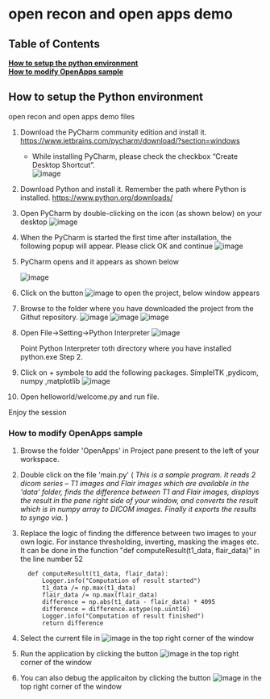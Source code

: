 # open recon and open apps demo
## Table of Contents
**[How to setup the python environment](#How-to-setup-the-python-environment)**<br>
**[How to modify OpenApps sample](#How-to-modify-OpenApps-sample)**<br>

## How to setup the Python environment

open recon and open apps demo files
1.	Download the PyCharm community edition and install it.
https://www.jetbrains.com/pycharm/download/?section=windows
     * While installing PyCharm, please check the checkbox “Create Desktop Shortcut”.      
![image](https://github.com/OpenAppsRecon/demo/assets/142770538/58ae3a7e-2892-4405-a9e2-879fb0427db4)



2.	Download Python and install it. Remember the path where Python is installed.
https://www.python.org/downloads/

3. Open PyCharm by double-clicking on the icon (as shown below) on your desktop
   ![image](https://github.com/OpenAppsRecon/demo/assets/142770538/3047ddad-19fc-4c68-8cce-b7dfef8de40e)

4. When the PyCharm is started the first time after installation, the following popup will appear.
        Please click OK and continue
   ![image](https://github.com/OpenAppsRecon/demo/assets/142770538/58254e72-e9aa-4267-a1d2-27e23e97179d)

5. PyCharm opens and it appears as shown below
   
     ![image](https://github.com/OpenAppsRecon/demo/assets/142770538/57e82f8b-f37e-4706-9df7-0e2511b26473)

6. Click on the button  ![image](https://github.com/OpenAppsRecon/demo/assets/142770538/48018137-a52f-43cc-abd0-ed28e018b1b0) to open the project, below window appears

7. Browse to the folder where you have downloaded the project from the Githut repository.
    ![image](https://github.com/OpenAppsRecon/demo/assets/142770538/821497c8-7a83-454f-818d-7483e1f2ecdc)
    ![image](https://github.com/OpenAppsRecon/demo/assets/142770538/937bafb2-a588-4a1c-8aba-cc1c27686ab6)
    ![image](https://github.com/OpenAppsRecon/demo/assets/142770538/6c3cb30d-6d0e-442a-9919-b63b8aea60ec)

8. Open File->Setting->Python Interpreter
   ![image](https://github.com/OpenAppsRecon/demo/assets/142770538/abc0192f-0733-4ffb-b0c9-581f247b0755)

   Point Python Interpreter toth directory where you have installed python.exe Step 2.
9. Click on + symbole to add the following packages.
    SimpleITK ,pydicom, numpy  ,matplotlib
   ![image](https://github.com/OpenAppsRecon/demo/assets/142770538/68e95f54-4715-4a03-9de2-325ad1c9c76f)

   
   
11.	Open helloworld/welcome.py and run file.

Enjoy the session

### How to modify OpenApps sample
1. Browse the folder 'OpenApps' in Project pane present to the left of your workspace.
2. Double click on the file 'main.py'
   ( *This is a sample program. 
     It reads 2 dicom series – T1 images and Flair images which are available in the 'data' folder, finds the difference between T1 and Flair images, displays the result in the pane right side of your window, 
     and converts the result which is in numpy array to DICOM images. Finally it exports the results to syngo via.* )
3. Replace the logic of finding the difference between two images to your own logic. For instance thresholding, inverting, masking the images etc.
   It can be done in the function "def computeResult(t1_data, flair_data)" in the line number 52
  
   ```
     def computeResult(t1_data, flair_data):  
         Logger.info("Computation of result started")
         t1_data /= np.max(t1_data)
         flair_data /= np.max(flair_data)
         difference = np.abs(t1_data - flair_data) * 4095
         difference = difference.astype(np.uint16)
         Logger.info("Computation of result finished")
         return difference
   ```
5. Select the current file in ![image](https://github.com/OpenAppsRecon/demo/assets/142770538/b6fc629e-a4c2-4d9d-b0c2-c08e64a72e06) in the top right corner of the window
6. Run the application by clicking the button ![image](https://github.com/OpenAppsRecon/demo/assets/142770538/57f76a87-b6fe-41e7-9b06-cb5cdbec9122) in the top right corner of the window
7. You can also debug the applicaiton by clicking the button ![image](https://github.com/OpenAppsRecon/demo/assets/142770538/a2e80267-a69f-43d2-91e0-a8340d24ca6d) in the top right corner of the window  
